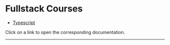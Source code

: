 
# Fullstack Courses

- [Typescript](courses-wiki/typescript.md)

Click on a link to open the corresponding documentation.

---

